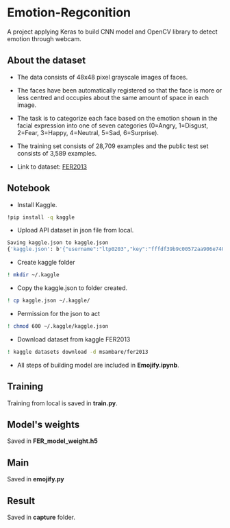 # Emotion-Regconition

A project applying Keras to build CNN model and OpenCV library to detect emotion through webcam.
## About the dataset
- The data consists of 48x48 pixel grayscale images of faces. 

- The faces have been automatically registered so that the face is more or less centred and occupies about the same amount of space in each image.

- The task is to categorize each face based on the emotion shown in the facial expression into one of seven categories (0=Angry, 1=Disgust, 2=Fear, 3=Happy, 4=Neutral, 5=Sad, 6=Surprise).

- The training set consists of 28,709 examples and the public test set consists of 3,589 examples.
- Link to dataset: [FER2013](https://www.kaggle.com/datasets/msambare/fer2013)
## Notebook
- Install Kaggle.
```sh
!pip install -q kaggle

```
- Upload API dataset in json file from local.
```sh
Saving kaggle.json to kaggle.json
{'kaggle.json': b'{"username":"ltp0203","key":"fffdf39b9c00572aa906e7402280150a"}'}

```
- Create kaggle folder
```sh
! mkdir ~/.kaggle
```
- Copy the kaggle.json to folder created.
```sh
! cp kaggle.json ~/.kaggle/
```
- Permission for the json to act
```sh
! chmod 600 ~/.kaggle/kaggle.json
```
- Download dataset from kaggle FER2013
```sh
! kaggle datasets download -d msambare/fer2013
```
- All steps of building model are included in **Emojify.ipynb**.
## Training 
Training from local is saved in **train.py**.
## Model's weights
Saved in **FER_model_weight.h5**
## Main 
Saved in **emojify.py**
## Result 
Saved in **capture** folder.
